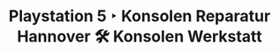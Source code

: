 ---
title: Playstation 5 ‣ Konsolen Reparatur Hannover 🛠️ Konsolen Werkstatt
description: 

name: Playstation 5
manufacturer: Playstation
services:
  analyse:
    enabled: true
    price: kostenlos
    description:
  wasserschaden:
    enabled: true
    price: auf Anfrage
    description:
  original_display:
    enabled: true
    price: auf Anfrage
  glas_reparatur:
    enabled: true
    price: auf Anfrage
    description:
  lautsprecher:
    enabled: true
    price: auf Anfrage
    description:
  mikrofon:
    enabled: true
    price: auf Anfrage
    description:
  vorderkamera:
    enabled: true
    price: auf Anfrage
  hauptkamera:
    enabled: true
    price: auf Anfrage
    description:
  kameraglas:
    enabled: true
    price: auf Anfrage
    description:
  backcover:
    enabled: true
    price: auf Anfrage
    description:
  rahmen:
    enabled: true
    price: auf Anfrage
    description:
  akku:
    enabled: true
    price: auf Anfrage
    description:
  ladebuchse:
    enabled: true
    price: auf Anfrage
    description:
  buttons:
    enabled: true
    price: auf Anfrage
    description:
  software_update:
    enabled: true
    price: auf Anfrage
    description:
---